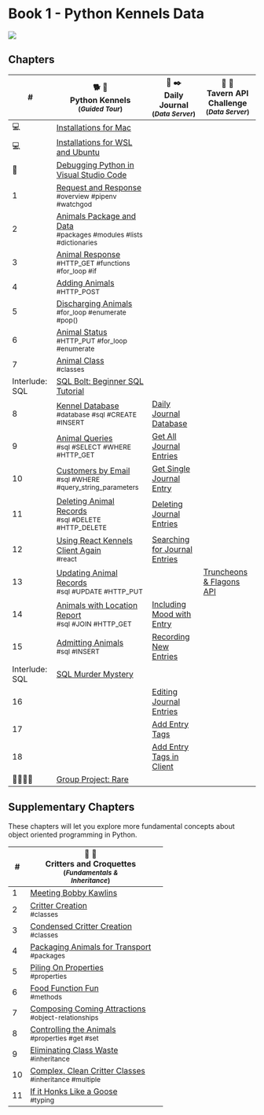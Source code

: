 # Book 1 - Python Kennels Data

![][image-1]

## Chapters

| # | 🐕 🐩 <br/> Python Kennels<br/><sub>(_Guided Tour_)</sub> | 📔 ✒️ <br/> Daily Journal <br/><sub>(_Data Server_)</sub> | 🏏 🍺 <br/> Tavern API Challenge<br/><sub>(_Data Server_)</sub>
|--|--|---|---|
| 💻 | [Installations for Mac][1] | | |
| 💻 | [Installations for WSL and Ubuntu][2] | | |
| 🐞 | [Debugging Python in Visual Studio Code][3] | | |
| 1 | [Request and Response][4] <br/> <sub style="font-size:0.85rem;">\#overview #pipenv #watchgod</sub> | | |
| 2 | [Animals Package and Data][5] <br/> <sub style="font-size:0.85rem;">\#packages #modules #lists #dictionaries</sub> | | |
| 3 |  [Animal Response][6] <br/> <sub style="font-size:0.85rem;">\#HTTP\_GET #functions #for\_loop #if</sub> |  | |
| 4 | [Adding Animals][7] <br/> <sub style="font-size:0.85rem;">\#HTTP\_POST</sub> |  | |
| 5 | [Discharging Animals][8] <br/> <sub style="font-size:0.85rem;">\#for\_loop #enumerate #pop()</sub> |  | |
| 6 | [Animal Status][9] <br/> <sub style="font-size:0.85rem;">\#HTTP\_PUT #for\_loop #enumerate</sub> |  |  |
| 7 | [Animal Class][10] <br/> <sub style="font-size:0.85rem;">\#classes</sub> |  |  |
| Interlude: SQL | [SQL Bolt: Beginner SQL Tutorial][11] |  |  |
| 8 | [Kennel Database][12] <br/> <sub style="font-size:0.85rem;">\#database #sql #CREATE #INSERT</sub> | [Daily Journal Database][13] |  |
| 9 | [Animal Queries][14] <br/> <sub style="font-size:0.85rem;">\#sql #SELECT #WHERE #HTTP\_GET</sub> | [Get All Journal Entries][15] |  |
| 10 | [Customers by Email][16] <br/> <sub style="font-size:0.85rem;">\#sql #WHERE #query\_string\_parameters</sub> | [Get Single Journal Entry][17] |  |
| 11 | [Deleting Animal Records][18] <br/> <sub style="font-size:0.85rem;">\#sql #DELETE #HTTP\_DELETE</sub> | [Deleting Journal Entries][19] |  |
| 12 | [Using React Kennels Client Again][20] <br/> <sub style="font-size:0.85rem;">\#react</sub> |  [Searching for Journal Entries][21]|  |
| 13 | [Updating Animal Records][22] <br/> <sub style="font-size:0.85rem;">\#sql #UPDATE #HTTP\_PUT</sub> |  | [Truncheons &amp; Flagons API][23] |
| 14 | [Animals with Location Report][24] <br/> <sub style="font-size:0.85rem;">\#sql #JOIN #HTTP\_GET</sub> | [Including Mood with Entry][25] |  |
| 15 | [Admitting Animals][26] <br/> <sub style="font-size:0.85rem;">\#sql #INSERT</sub> | [Recording New Entries][27] |  |
| Interlude: SQL | [SQL Murder Mystery][28] |  |  |
| 16 |  | [Editing Journal Entries][29] |  |
| 17 |  | [Add Entry Tags][30] |  |  |
| 18 |  | [Add Entry Tags in Client][31] |  |  |
| 👨‍👩‍👧‍👧 | [Group Project: Rare][32] | | | |

## Supplementary Chapters

These chapters will let you explore more fundamental concepts about object oriented programming in Python.

| # | 🐑 🦆 <br/> Critters and Croquettes <br/><sub>(_Fundamentals &amp; <br/> Inheritance_)</sub> |  |
|--|--|--|
| 1 | [Meeting Bobby Kawlins][33] <br/> <sub style="font-size:0.85rem;"></sub> |  |
| 2 | [Critter Creation][34] <br/> <sub style="font-size:0.85rem;">\#classes</sub> |  |
| 3 | [Condensed Critter Creation][35] <br/> <sub style="font-size:0.85rem;">\#classes</sub> |  |
| 4 | [Packaging Animals for Transport][36] <br/> <sub style="font-size:0.85rem;">\#packages</sub> |  |
| 5 | [Piling On Properties][37] <br/> <sub style="font-size:0.85rem;">\#properties</sub> |  |
| 6 | [Food Function Fun][38] <br/> <sub style="font-size:0.85rem;">\#methods</sub> |  |
| 7 | [Composing Coming Attractions][39] <br/> <sub style="font-size:0.85rem;">\#object-relationships</sub> |  |
| 8 | [Controlling the Animals][40] <br/> <sub style="font-size:0.85rem;">\#properties #get #set</sub> |  |
| 9 | [Eliminating Class Waste][41] <br/> <sub style="font-size:0.85rem;">\#inheritance</sub> |  |
| 10 | [Complex, Clean Critter Classes][42] <br/> <sub style="font-size:0.85rem;">\#inheritance #multiple</sub> |  |
| 11 | [If it Honks Like a Goose][43] <br/> <sub style="font-size:0.85rem;">\#typing</sub> |  |


[1]:	./chapters/mac_installs.md
[2]:	./chapters/windows_installs.md
[3]:	./chapters/DEBUGGING_PYTHON.md
[4]:	./chapters/PK_INTRO_SETUP.md
[5]:	./chapters/PK_PACKAGES_INTRO.md
[6]:	./chapters/PK_ANIMAL_RESOURCE.md
[7]:	./chapters/PK_CREATE_ANIMAL.md
[8]:	./chapters/PK_DELETE_ANIMAL.md
[9]:	./chapters/PK_UPDATE_ANIMAL.md
[10]:	./chapters/PK_CLASSES.md
[11]:	https://sqlbolt.com/
[12]:	./chapters/PK_DATABASE_INTRO.md
[13]:	./chapters/DJ_DATABASE_CREATION.md
[14]:	./chapters/PK_SQL_SELECT.md
[15]:	./chapters/DJ_QUERY_ALL.md
[16]:	./chapters/PK_WHERE_QUERY_STRING_PARAMS.md
[17]:	./chapters/DJ_QUERY_SINGLE.md
[18]:	./chapters/PK_SQL_DELETE.md
[19]:	./chapters/DJ_DELETE.md
[20]:	./chapters/PK_REACT_CLIENT.md
[21]:	./chapters/DJ_ADD_SEARCH_QUERY.md
[22]:	./chapters/PK_SQL_UPDATE.md
[23]:	./chapters/TF_SETUP.md
[24]:	./chapters/PK_SQL_JOINS.md
[25]:	./chapters/DJ_JOIN_MOOD.md
[26]:	./chapters/PK_POST_INSERT.md
[27]:	./chapters/DJ_INSERT.md
[28]:	https://mystery.knightlab.com/
[29]:	./chapters/DJ_UPDATE.md
[30]:	./chapters/DJ_JOIN_TAGS.md
[31]:	./chapters/DJ_CLIENT_TAGS.md
[32]:	./chapters/RARE.md
[33]:	./chapters/CC_PROJECT_SETUP.md
[34]:	./chapters/CC_CLASSES.md
[35]:	./chapters/CC_CONSTRUCTORS.md
[36]:	./chapters/CC_PACKAGES.md
[37]:	./chapters/CC_CLASS_PROPERTIES.md
[38]:	./chapters/CC_METHODS.md
[39]:	./chapters/CC_COMPOSITION.md
[40]:	./chapters/CC_GETTER_SETTER.md
[41]:	./chapters/CC_INHERITANCE.md
[42]:	./chapters/CC_MULTIPLE_INHERITANCE.md
[43]:	./chapters/CC_DUCK_TYPING.md

[image-1]:	./chapters/images/kennel-car.png